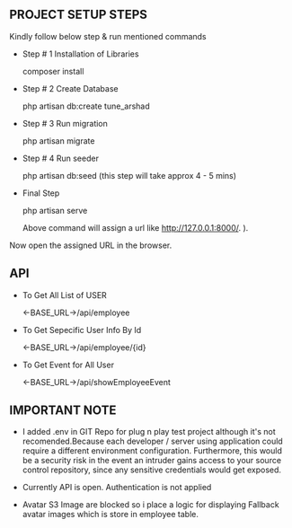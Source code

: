 ## PROJECT SETUP STEPS 

Kindly follow below step & run mentioned commands

- Step # 1 Installation of Libraries

	 composer install

- Step # 2 Create Database

	 php artisan db:create tune_arshad

- Step # 3 Run migration

	 php artisan migrate

- Step # 4  Run seeder
	
	php artisan db:seed (this step will take approx 4 - 5 mins)

- Final Step

	php artisan serve 
	
	Above command will assign a url like http://127.0.0.1:8000/. ).

Now open the assigned URL in the browser.


## API

- To Get All List of USER

	<-BASE_URL->/api/employee

- To Get Sepecific User Info By Id
	
	<-BASE_URL->/api/employee/{id}

- To Get Event for All User
	
	<-BASE_URL->/api/showEmployeeEvent



## IMPORTANT NOTE

- I added .env in GIT Repo for plug n play test project although it's not recomended.Because each developer / server using application could require a different environment configuration. Furthermore, this would be a security risk in the event an intruder gains access to your source control repository, since any sensitive credentials would get exposed.

- Currently API is open. Authentication is not applied

- Avatar S3 Image are blocked so i place a logic for displaying Fallback avatar images which is store in employee table.